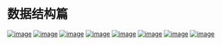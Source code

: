 # 数据结构篇
[![image](https://github.com/user-attachments/assets/7971ad91-e7ef-45bf-ab45-9871fb479c6f)](https://github.com/HDZ12/-408-/blob/main/%E6%95%B0%E6%8D%AE%E7%BB%93%E6%9E%84/%E7%AC%94%E8%AE%B0/%E7%BB%AA%E8%AE%BA.md)
[![image](https://github.com/user-attachments/assets/d1150fbd-9895-4f04-87d6-ddc83d3c05cb)](https://github.com/HDZ12/-408-/blob/main/%E6%95%B0%E6%8D%AE%E7%BB%93%E6%9E%84/%E7%AC%94%E8%AE%B0/%E7%BA%BF%E6%80%A7%E8%A1%A8.md)
[![image](https://github.com/user-attachments/assets/32c3cf33-6f2b-400f-8f96-79b6882d0629)](https://github.com/HDZ12/-408-/blob/main/%E6%95%B0%E6%8D%AE%E7%BB%93%E6%9E%84/%E7%AC%94%E8%AE%B0/%E6%A0%88%EF%BC%8C%E9%98%9F%E5%88%97%E5%92%8C%E6%95%B0%E7%BB%84.md)
[![image](https://github.com/user-attachments/assets/4144d7c3-babf-4b25-9667-e8b959d29cf5)](https://github.com/HDZ12/-408-/blob/main/%E6%95%B0%E6%8D%AE%E7%BB%93%E6%9E%84/%E7%AC%94%E8%AE%B0/%E4%B8%B2.md)
[![image](https://github.com/user-attachments/assets/f0a21fa5-022d-45e7-9f2f-2f09ae9dbdb7)](https://github.com/HDZ12/-408-/blob/main/%E6%95%B0%E6%8D%AE%E7%BB%93%E6%9E%84/%E7%AC%94%E8%AE%B0/%E6%A0%91%E4%B8%8E%E4%BA%8C%E5%8F%89%E6%A0%91.md)
[![image](https://github.com/user-attachments/assets/3894e088-bcda-437c-8f76-1c203adbe6a3)](https://github.com/HDZ12/-408-/blob/main/%E6%95%B0%E6%8D%AE%E7%BB%93%E6%9E%84/%E7%AC%94%E8%AE%B0/%E5%9B%BE.md)
[![image](https://github.com/user-attachments/assets/d12c2611-2584-401f-a00d-0002ae307251)](https://github.com/HDZ12/-408-/blob/main/%E6%95%B0%E6%8D%AE%E7%BB%93%E6%9E%84/%E7%AC%94%E8%AE%B0/%E6%9F%A5%E6%89%BE.md)
[![image](https://github.com/user-attachments/assets/1d5cb27b-77b8-4763-a259-a4b679284dc6)](https://github.com/HDZ12/-408-/blob/main/%E6%95%B0%E6%8D%AE%E7%BB%93%E6%9E%84/%E7%AC%94%E8%AE%B0/%E6%8E%92%E5%BA%8F.md)




